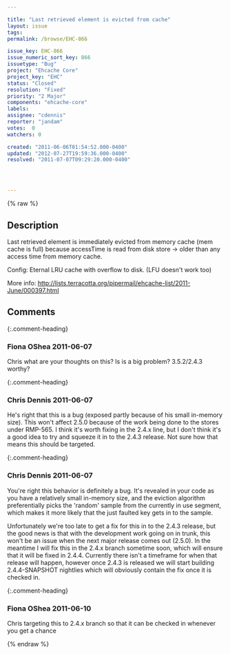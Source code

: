 ```yaml
---

title: "Last retrieved element is evicted from cache"
layout: issue
tags: 
permalink: /browse/EHC-866

issue_key: EHC-866
issue_numeric_sort_key: 866
issuetype: "Bug"
project: "Ehcache Core"
project_key: "EHC"
status: "Closed"
resolution: "Fixed"
priority: "2 Major"
components: "ehcache-core"
labels: 
assignee: "cdennis"
reporter: "jandam"
votes:  0
watchers: 0

created: "2011-06-06T01:54:52.000-0400"
updated: "2012-07-27T19:59:36.000-0400"
resolved: "2011-07-07T09:29:20.000-0400"




---
```


{% raw %}

## Description

<div markdown="1" class="description">

Last retrieved element is immediately evicted from memory cache (mem cache is full) because accessTime is read from disk store -> older than any access time from memory cache.

Config: Eternal LRU cache with overflow to disk. (LFU doesn't work too)

More info: http://lists.terracotta.org/pipermail/ehcache-list/2011-June/000397.html

</div>

## Comments


{:.comment-heading}
### **Fiona OShea** <span class="date">2011-06-07</span>

<div markdown="1" class="comment">

Chris what are your thoughts on this? Is is a big problem? 3.5.2/2.4.3 worthy?

</div>


{:.comment-heading}
### **Chris Dennis** <span class="date">2011-06-07</span>

<div markdown="1" class="comment">

He's right that this is a bug (exposed partly because of his small in-memory size).  This won't affect 2.5.0 because of the work being done to the stores under RMP-565.  I think it's worth fixing in the 2.4.x line, but I don't think it's a good idea to try and squeeze it in to the 2.4.3 release.  Not sure how that means this should be targeted.

</div>


{:.comment-heading}
### **Chris Dennis** <span class="date">2011-06-07</span>

<div markdown="1" class="comment">

You're right this behavior is definitely a bug.  It's revealed in your code as you have a relatively small in-memory size, and the eviction algorithm preferentially picks the 'random' sample from the currently in use segment, which makes it more likely that the just faulted key gets in to the sample.

Unfortunately we're too late to get a fix for this in to the 2.4.3 release, but the good news is that with the development work going on in trunk, this won't be an issue when the next major release comes out (2.5.0).  In the meantime I will fix this in the 2.4.x branch sometime soon, which will ensure that it will be fixed in 2.4.4.  Currently there isn't a timeframe for when that release will happen, however once 2.4.3 is released we will start building 2.4.4-SNAPSHOT nightlies which will obviously contain the fix once it is checked in.

</div>


{:.comment-heading}
### **Fiona OShea** <span class="date">2011-06-10</span>

<div markdown="1" class="comment">

Chris targeting  this to 2.4.x branch so that it can be checked in whenever you get a chance

</div>



{% endraw %}
